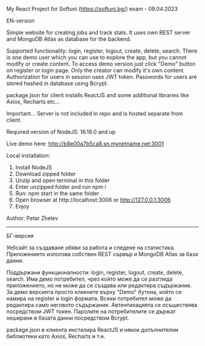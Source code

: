 My React Project for Softuni (https://softuni.bg/) exam - 09.04.2023

EN-version

Simple website for creating jobs and track stats.
It uses own REST server and MongoDB Atlas as database for the backend.

Supported functionality: login, register, logout, create, delete, search. There is one demo user which you can use to explore the app, but you cannot modify or create content. To access demo version just click "Demo" button on register or login page. Only the creator can modify it's own content. Authorization for users in session uses JWT token. Passwords for users are stored hashed in database using Bcrypt.

package.json for client installs ReactJS and some additional libraries like Axios, Recharts etc...

Important... Server is not included in repo and is hosted separate from client.

Required version of NodeJS: 16.18.0 and up

Live demo here: http://b8e00a7b5ca8.sn.mynetname.net:3001

Local installation:

1. Install NodeJS
2. Download zipped folder
3. Unzip and open terminal in this folder
4. Enter unzipped folder and run npm i
5. Run: npm start in the same folder
6. Open browser at http://localhost:3006 or http://127.0.0.1:3006
7. Enjoy

Author: Petar Zhelev

---

БГ-версия

Уебсайт за създаване обяви за работа и следене на статистика.
Приложението използва собствен REST сървър и MongoDB Atlas за база данни.

Поддържани функционалности: login, register, logout, create, delete, search. Има демо потребител, чрез който може да се разгледа приложението, но не може да се създава или редактира съдържание. За демо версията просто кликнете върху "Demo" бутона, който се намира на register и login формата. Всеки потребител може да редактира само неговото съдържание. Автентикацията се осъществява посредством JWT токен. Паролите на потребителите се държат хеширани в базата данни посредством Bcrypt.

package.json в клиента инсталира ReactJS и някои допълнителни библиотеки като Axios, Recharts и т.н.
